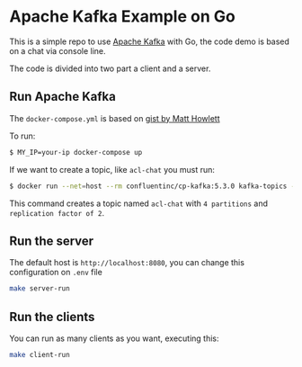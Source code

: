 # Apache Kafka Example on Go

This is a simple repo to use [Apache Kafka](https://kafka.apache.org/) with Go, the code demo is based on a chat via
console line.

The code is divided into two part a client and a server.

## Run Apache Kafka

The `docker-compose.yml` is based on [gist by Matt Howlett](https://gist.githubusercontent.com/mhowlett/14f70af1a5b44fba80c9d1857a44bb98/raw/c0e6b15cf63801037cde9eb8987dbf767f7d06a2/docker-compose.yml) 

To run:

```sh
$ MY_IP=your-ip docker-compose up
```

If we want to create a topic, like `acl-chat` you must run:

```sh
$ docker run --net=host --rm confluentinc/cp-kafka:5.3.0 kafka-topics --create --topic acl-chat --partitions 3 --replication-factor 2 --if-not-exists --zookeeper localhost:32181
```

This command creates a topic named `acl-chat` with `4 partitions` and `replication factor of 2`.

## Run the server

The default host is `http://localhost:8080`, you can change this configuration on `.env` file

```sh
make server-run
```

## Run the clients

You can run as many clients as you want, executing this:

```sh
make client-run
```